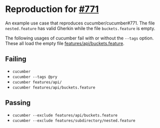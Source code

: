 # Reproduction for [#771](https://github.com/cucumber/cucumber/issues/771)
An example use case that reproduces cucumber/cucumber#771. The file `nested.feature` has valid Gherkin while the file `buckets.feature` is empty.

The following usages of cucumber fail with or without the `--tags` option. These all load the empty file [features/api/buckets.feature](features/api/buckets.feature).

## Failing
* `cucumber`
* `cucumber --tags @pry`
* `cucumber features/api/`
* `cucumber features/api/buckets.feature`

## Passing
* `cucumber --exclude features/api/buckets.feature`
* `cucumber --exclude features/subdirectory/nested.feature`
